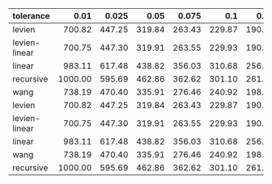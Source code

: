 | tolerance    |   0.01 |   0.025 |   0.05 |   0.075 |   0.1 |   0.15 |   0.2 |   0.25 |   0.5 |   1 |
|--------------| ------:| ------:| ------:| ------:| ------:| ------:| ------:| ------:| ------:| ------:|
|levien        | 700.82 | 447.25 | 319.84 | 263.43 | 229.87 | 190.02 | 166.52 | 150.40 | 110.76 | 82.91 |
|levien-linear | 700.75 | 447.30 | 319.91 | 263.55 | 229.93 | 190.10 | 166.58 | 150.46 | 110.76 | 82.86 |
|linear        | 983.11 | 617.48 | 438.82 | 356.03 | 310.68 | 256.78 | 222.53 | 198.64 | 144.45 | 104.49 |
|recursive     | 1000.00 | 595.69 | 462.86 | 362.62 | 301.10 | 261.10 | 235.51 | 209.35 | 142.94 | 110.72 |
|wang          | 738.19 | 470.40 | 335.91 | 276.46 | 240.92 | 198.90 | 174.13 | 157.15 | 115.41 | 86.12 |
|levien        | 700.82 | 447.25 | 319.84 | 263.43 | 229.87 | 190.02 | 166.52 | 150.40 | 110.76 | 82.91 |
|levien-linear | 700.75 | 447.30 | 319.91 | 263.55 | 229.93 | 190.10 | 166.58 | 150.46 | 110.76 | 82.86 |
|linear        | 983.11 | 617.48 | 438.82 | 356.03 | 310.68 | 256.78 | 222.53 | 198.64 | 144.45 | 104.49 |
|wang          | 738.19 | 470.40 | 335.91 | 276.46 | 240.92 | 198.90 | 174.13 | 157.15 | 115.41 | 86.12 |
|recursive     | 1000.00 | 595.69 | 462.86 | 362.62 | 301.10 | 261.10 | 235.51 | 209.35 | 142.94 | 110.72 |
